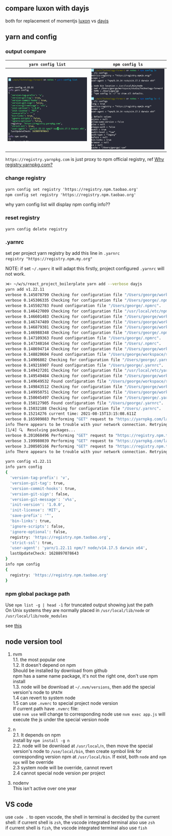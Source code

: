## compare luxon with dayjs
both for replacement of momentjs
[luxon](https://moment.github.io/luxon/#/tour) vs [dayjs](https://github.com/iamkun/dayjs/blob/dev/docs/zh-cn/README.zh-CN.md)

## yarn and config

### output compare

|`yarn config list`|`npm config ls`|
|--|--|
|![](./assets/yarn_config.png)|![](./assets/npm_config.png)|

`https://registry.yarnpkg.com` is just proxy to npm official registry, ref [Why registry.yarnpkg.com? ](https://yarnpkg.com/getting-started/qa#why-registryyarnpkgcom-does-facebook-track-us)

### change registry

`yarn config set registry 'https://registry.npm.taobao.org'`  
`npm config set registry 'https://registry.npm.taobao.org'`

why yarn config list will display npm config info??

### reset registry
`yarn config delete registry`  

### .yarnrc
set per project yarn registry by add this line in `.yarnrc`  
`registry "https://registry.npm.my.org"`

NOTE: if set	`~/.npmrc` it will adapt this firstly, project configured `.yarnrc` will not work.

```bash
⋊> ~/w/s/react_project_boilerplate yarn add --verbose dayjs                                                               21:15:06
yarn add v1.22.11
verbose 0.145078799 Checking for configuration file "/Users/george/workspace/studio/react_project_boilerplate/.npmrc".
verbose 0.145306335 Checking for configuration file "/Users/george/.npmrc".
verbose 0.145502783 Found configuration file "/Users/george/.npmrc".
verbose 0.146427009 Checking for configuration file "/usr/local/etc/npmrc".
verbose 0.146601483 Checking for configuration file "/Users/george/workspace/studio/react_project_boilerplate/.npmrc".
verbose 0.146747489 Checking for configuration file "/Users/george/workspace/studio/.npmrc".
verbose 0.146879381 Checking for configuration file "/Users/george/workspace/.npmrc".
verbose 0.146988348 Checking for configuration file "/Users/george/.npmrc".
verbose 0.147109363 Found configuration file "/Users/george/.npmrc".
verbose 0.147348164 Checking for configuration file "/Users/.npmrc".
verbose 0.148694714 Checking for configuration file "/Users/george/workspace/studio/react_project_boilerplate/.yarnrc".
verbose 0.148820604 Found configuration file "/Users/george/workspace/studio/react_project_boilerplate/.yarnrc".
verbose 0.14906802 Checking for configuration file "/Users/george/.yarnrc".
verbose 0.149216907 Found configuration file "/Users/george/.yarnrc".
verbose 0.149427201 Checking for configuration file "/usr/local/etc/yarnrc".
verbose 0.149549484 Checking for configuration file "/Users/george/workspace/studio/react_project_boilerplate/.yarnrc".
verbose 0.149649532 Found configuration file "/Users/george/workspace/studio/react_project_boilerplate/.yarnrc".
verbose 0.149843512 Checking for configuration file "/Users/george/workspace/studio/.yarnrc".
verbose 0.149950751 Checking for configuration file "/Users/george/workspace/.yarnrc".
verbose 0.150045497 Checking for configuration file "/Users/george/.yarnrc".
verbose 0.150127905 Found configuration file "/Users/george/.yarnrc".
verbose 0.15032188 Checking for configuration file "/Users/.yarnrc".
verbose 0.15214276 current time: 2021-08-15T13:15:08.611Z
verbose 0.165909083 Performing "GET" request to "https://yarnpkg.com/latest-version".
info There appears to be trouble with your network connection. Retrying...
[1/4] 🔍  Resolving packages...
verbose 0.201068496 Performing "GET" request to "https://registry.npm.taobao.org/dayjs".
verbose 3.199980039 Performing "GET" request to "https://yarnpkg.com/latest-version".
verbose 3.200505166 Performing "GET" request to "https://registry.npm.taobao.org/dayjs".
info There appears to be trouble with your network connection. Retrying...
```

``` bash
yarn config v1.22.11
info yarn config
{
  'version-tag-prefix': 'v',
  'version-git-tag': true,
  'version-commit-hooks': true,
  'version-git-sign': false,
  'version-git-message': 'v%s',
  'init-version': '1.0.0',
  'init-license': 'MIT',
  'save-prefix': '^',
  'bin-links': true,
  'ignore-scripts': false,
  'ignore-optional': false,
  registry: 'https://registry.npm.taobao.org',
  'strict-ssl': true,
  'user-agent': 'yarn/1.22.11 npm/? node/v14.17.5 darwin x64',
  lastUpdateCheck: 1628897078643
}
info npm config
{
  registry: 'https://registry.npm.taobao.org'
}
```

### npm global package path
Use `npm list -g | head -1` for truncated output showing just the path  
On Unix systems they are normally placed in `/usr/local/lib/node` or `/usr/local/lib/node_modules`

see [this](https://stackoverflow.com/questions/5926672/where-does-npm-install-packages)

## node version tool
1. nvm  
1.1. the most popular one  
1.2. It doesn't depend on npm  
Should be installed by download from github  
npm has a same name package, it's not the right one, don't use npm install  
1.3. node will be download at `~/.nvm/versions`, then add the special version's node to `$PATH`  
1.4 can revert to system node  
1.5 can use `.nvmrc` to special project node version  
If current path have `.nvmrc` file:  
use `nvm use` will change to corresponding node
use `nvm exec app.js` will execute the js under the special version node

2. n  
2.1. It depends on npm  
install by `npm install -g n`  
2.2. node will be download at `/usr/local/n`, then move the special version's node to `/use/local/bin`, then create symbol link for corresponding version npm at `/usr/local/bin`. If exist, both `node` and `npm` `npx` will be override  
2.3 system node will be override, cannot revert  
2.4 cannot special node version per project

3. nodenv  
This isn't active over one year

## VS code
use `code .` to open vscode, the shell in terminal is decided by the current shell:
if current shell is `zsh`, the vscode integrated terminal also use `zsh`  
if current shell is `fish`, the vscode integrated terminal also use `fish`  